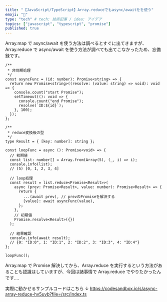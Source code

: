 ```yaml
---
title: "【JavaScript/TypeScript】Array.reduceでもasync/awaitをを使う"
emoji: "📌"
type: "tech" # tech: 技術記事 / idea: アイデア
topics: ["javascript", "typescript", "promise"]
published: true
---
```


Array.map で async/await を使う方法は調べるとすぐに出てきますが、Array.reduce で async/await を使う方法が調べても出てこなかったため、忘備録です。

```tsx
/**
 * 非同期処理
 */
const asyncFunc = (id: number): Promise<string> => {
  return new Promise<string>((resolve: (value: string) => void): void => {
    console.count("start Promise");
    setTimeout((): void => {
      console.count("end Promise");
      resolve(`ID:${id}`);
    }, 100);
  });
};

/**
 * reduce変換後の型
 */
type Result = { [key: number]: string };

const loopFunc = async (): Promise<void> => {
  // 初期値
  const list: number[] = Array.from(Array(5), (_, i) => i);
  console.info(list);
  // (5) [0, 1, 2, 3, 4]

  // loop処理
  const result = list.reduce<Promise<Result>>(
    async (prev: Promise<Result>, value: number): Promise<Result> => {
      return {
        ...(await prev), // prevのPromiseを解決する
        [value]: await asyncFunc(value),
      };
    },
    // 初期値
    Promise.resolve<Result>({})
  );

  // 結果確認
  console.info(await result);
  // {0: "ID:0", 1: "ID:1", 2: "ID:2", 3: "ID:3", 4: "ID:4"}
};

loopFunc();
```

Array.map で Promise 解決してから、Array.reduce を実行するという方法があることも認識はしていますが、今回は諸事情で Array.reduce でやりたかったんです....

実際に動かせるサンプルコードはこちら ↓
https://codesandbox.io/s/async-array-reduce-hv5uvb?file=/src/index.ts
